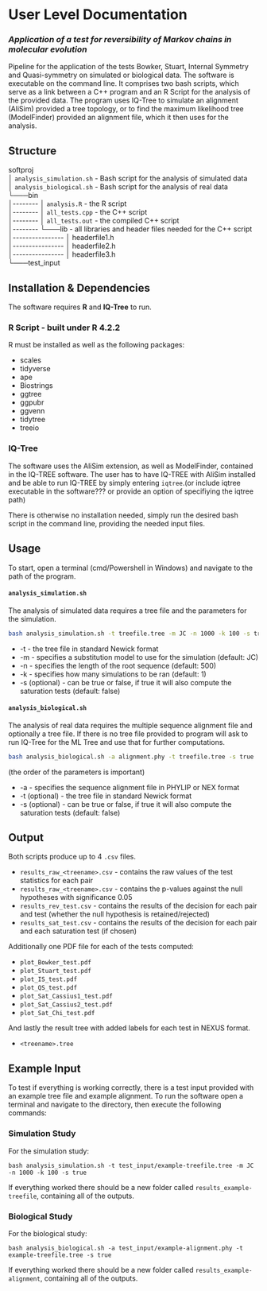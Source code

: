 # User Level Documentation
### _Application of a test for reversibility of Markov chains in molecular evolution_

Pipeline for the application of the tests Bowker, Stuart, Internal Symmetry and Quasi-symmetry on simulated or biological data. The software is executable on the command line. It comprises two bash scripts, which serve as a link between a C++ program and an R Script for the analysis of the provided data.
The program uses IQ-Tree to simulate an alignment (AliSim) provided a tree topology, or to find the maximum likelihood tree (ModelFinder) provided an alignment file, which it then uses for the analysis.

## Structure

softproj\
│   `analysis_simulation.sh` - Bash script for the analysis of simulated data\
│   `analysis_biological.sh` - Bash script for the analysis of real data\
└───bin\
│--------   │   `analysis.R` - the R script\
│--------   │   `all_tests.cpp` - the C++ script\
│--------   │   `all_tests.out` - the compiled C++ script\
│--------   └───lib - all libraries and header files needed for the C++ script\
│----------------       │   headerfile1.h\
│----------------       │   headerfile2.h\
│----------------       │   headerfile3.h\
└───test_input

## Installation & Dependencies

The software requires **R** and **IQ-Tree** to run. 

### R Script - built under R 4.2.2

R must be installed as well as the following packages:
- scales
- tidyverse
- ape
- Biostrings
- ggtree
- ggpubr
- ggvenn
- tidytree
- treeio

### IQ-Tree

The software uses the AliSim extension, as well as ModelFinder, contained in the IQ-TREE software. The user has to have IQ-TREE with AliSim installed and be able to run IQ-TREE by simply entering `iqtree`.(or include iqtree executable in the software??? or provide an option of specifiying the iqtree path)

There is otherwise no installation needed, simply run the desired bash script in the command line, providing the needed input files.

## Usage
To start, open a terminal (cmd/Powershell in Windows) and navigate to the path of the program.

#### `analysis_simulation.sh`
The analysis of simulated data requires a tree file and the parameters for the simulation.
```sh
bash analysis_simulation.sh -t treefile.tree -m JC -n 1000 -k 100 -s true
```
- -t - the tree file in standard Newick format
- -m - specifies a substitution model to use for the simulation (default: JC)
- -n - specifies the length of the root sequence (default: 500)
- -k - specifies how many simulations to be ran (default: 1)
- -s (optional) - can be true or false, if true it will also compute the saturation tests (default: false)

#### `analysis_biological.sh`
The analysis of real data requires the multiple sequence alignment file and optionally a tree file. If there is no tree file provided to program will ask to run IQ-Tree for the ML Tree and use that for further computations.

```sh
bash analysis_biological.sh -a alignment.phy -t treefile.tree -s true
```
(the order of the parameters is important)
- -a - specifies the sequence alignment file in PHYLIP or NEX format
- -t (optional) - the tree file in standard Newick format
- -s (optional) - can be true or false, if true it will also compute the saturation tests (default: false)

## Output
Both scripts produce up to 4 `.csv` files.
- `results_raw_<treename>.csv` - contains the raw values of the test statistics for each pair
- `results_raw_<treename>.csv` - contains the p-values against the null hypotheses with significance 0.05
- `results_rev_test.csv` - contains the results of the decision for each pair and test (whether the null hypothesis is retained/rejected)
- `results_sat_test.csv` - contains the results of the decision for each pair and each saturation test (if chosen)

Additionally one PDF file for each of the tests computed:
- `plot_Bowker_test.pdf`
- `plot_Stuart_test.pdf`
- `plot_IS_test.pdf`
- `plot_QS_test.pdf`
- `plot_Sat_Cassius1_test.pdf`
- `plot_Sat_Cassius2_test.pdf`
- `plot_Sat_Chi_test.pdf`

And lastly the result tree with added labels for each test in NEXUS format.
- `<treename>.tree`

## Example Input

To test if everything is working correctly, there is a test input provided with an example tree file and example alignment. To run the software open a terminal and navigate to the directory, then execute the following commands:

### Simulation Study

For the simulation study:
```
bash analysis_simulation.sh -t test_input/example-treefile.tree -m JC -n 1000 -k 100 -s true
```
If everything worked there should be a new folder called `results_example-treefile`, containing all of the outputs.

### Biological Study

For the biological study:
```
bash analysis_biological.sh -a test_input/example-alignment.phy -t example-treefile.tree -s true
```
If everything worked there should be a new folder called `results_example-alignment`, containing all of the outputs.
